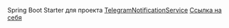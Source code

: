 Spring Boot Starter для проекта [TelegramNotificationService](https://github.com/AlekseyShibayev/TelegramNotificationService)
[Ссылка на себя](https://github.com/AlekseyShibayev/telegram-bot-spring-boot-starter)


